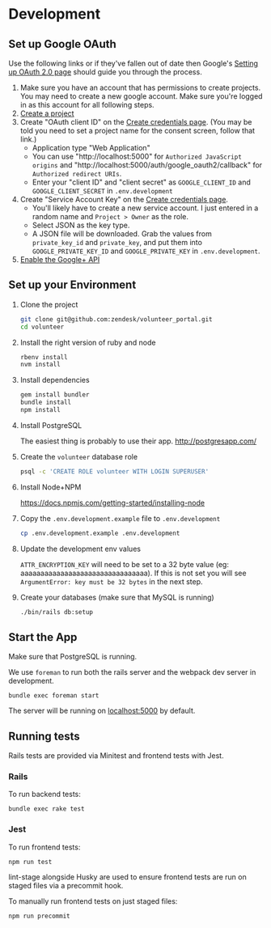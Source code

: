 # Development

## Set up Google OAuth

Use the following links or if they've fallen out of date then Google's [Setting
up OAuth 2.0 page](https://support.google.com/cloud/answer/6158849?hl=en) should
guide you through the process.

1. Make sure you have an account that has permissions to create projects. You
   may need to create a new google account. Make sure you're logged in as this
   account for all following steps.
1. [Create a project](https://console.cloud.google.com/projectcreate)
1. Create "OAuth client ID" on the [Create credentials
   page](https://console.cloud.google.com/apis/credentials). (You may be told
   you need to set a project name for the consent screen, follow that link.)
   * Application type "Web Application"
   * You can use "http://localhost:5000" for `Authorized JavaScript origins` and
     "http://localhost:5000/auth/google_oauth2/callback" for `Authorized redirect URIs`.
   * Enter your "client ID" and "client secret" as `GOOGLE_CLIENT_ID` and
     `GOOGLE_CLIENT_SECRET` in `.env.development`
1. Create "Service Account Key" on the [Create credentials
   page](https://console.cloud.google.com/apis/credentials).
   * You'll likely have to create a new service account. I just entered in a
     random name and `Project > Owner` as the role.
   * Select JSON as the key type.
   * A JSON file will be downloaded. Grab the values from `private_key_id` and
     `private_key`, and put them into `GOOGLE_PRIVATE_KEY_ID` and
     `GOOGLE_PRIVATE_KEY` in `.env.development`.
1. [Enable the Google+ API](https://console.developers.google.com/apis/library/plus.googleapis.com/)

## Set up your Environment

1. Clone the project

   ```bash
   git clone git@github.com:zendesk/volunteer_portal.git
   cd volunteer
   ```

1. Install the right version of ruby and node

   ```bash
   rbenv install
   nvm install
   ```

1. Install dependencies

   ```bash
   gem install bundler
   bundle install
   npm install
   ```

1. Install PostgreSQL

   The easiest thing is probably to use their app. http://postgresapp.com/

1. Create the `volunteer` database role

   ```bash
   psql -c 'CREATE ROLE volunteer WITH LOGIN SUPERUSER'
   ```

1. Install Node+NPM

   https://docs.npmjs.com/getting-started/installing-node

1. Copy the `.env.development.example` file to `.env.development`

   ```bash
   cp .env.development.example .env.development
   ```

1. Update the development env values

   `ATTR_ENCRYPTION_KEY` will need to be set to a 32 byte value (eg: aaaaaaaaaaaaaaaaaaaaaaaaaaaaaaaa). If this is not set you will see `ArgumentError: key must be 32 bytes` in the next step.

1. Create your databases (make sure that MySQL is running)

   ```bash
   ./bin/rails db:setup
   ```

## Start the App

Make sure that PostgreSQL is running.

We use `foreman` to run both the rails server and the webpack dev server in development.

```
bundle exec foreman start
```

The server will be running on [localhost:5000](http://localhost:5000/) by default.

## Running tests

Rails tests are provided via Minitest and frontend tests with Jest.

### Rails

To run backend tests:

```
bundle exec rake test
```

### Jest

To run frontend tests:

```
npm run test
```

lint-stage alongside Husky are used to ensure frontend tests are run on staged files via a precommit hook.

To manually run frontend tests on just staged files:

```
npm run precommit
```
